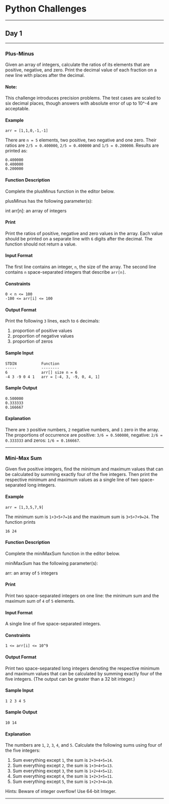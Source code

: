 # Python Challenges


___

## Day 1
___

### Plus-Minus
Given an array of integers, calculate the ratios of its elements that are positive, negative, and zero. Print the decimal value of each fraction on a new line with  places after the decimal.

#### Note: 
This challenge introduces precision problems. The test cases are scaled to six decimal places, though answers with absolute error of up to 10^-4 are acceptable.

#### Example
    arr = [1,1,0,-1,-1]

There are `n = 5` elements, two positive, two negative and one zero. Their ratios are `2/5 = 0.400000`, `2/5 = 0.400000` and `1/5 = 0.200000`. Results are printed as:

    0.400000
    0.400000
    0.200000

#### Function Description

Complete the plusMinus function in the editor below.

plusMinus has the following parameter(s):

int arr[n]: an array of integers

#### Print
Print the ratios of positive, negative and zero values in the array. Each value should be printed on a separate line with `6` digits after the decimal. The function should not return a value.

#### Input Format

The first line contains an integer, `n`, the size of the array.
The second line contains `n` space-separated integers that describe `arr[n]`.

#### Constraints
    0 < n <= 100
    -100 <= arr[i] <= 100

#### Output Format

Print the following `3` lines, each to `6` decimals:

1. proportion of positive values
2. proportion of negative values
3. proportion of zeros

#### Sample Input

    STDIN           Function
    -----           --------
    6               arr[] size n = 6
    -4 3 -9 0 4 1   arr = [-4, 3, -9, 0, 4, 1]

#### Sample Output

    0.500000
    0.333333
    0.166667

#### Explanation

There are `3` positive numbers, `2` negative numbers, and `1` zero in the array.
The proportions of occurrence are positive: `3/6 = 0.500000`, negative: `2/6 = 0.333333` and zeros: `1/6 = 0.166667`.

___

### Mini-Max Sum
Given five positive integers, find the minimum and maximum values that can be calculated by summing exactly four of the five integers. Then print the respective minimum and maximum values as a single line of two space-separated long integers.

#### Example

	arr = [1,3,5,7,9]
The minimum sum is `1+3+5+7=16` and the maximum sum is `3+5+7+9=24`. The function prints

	16 24
#### Function Description

Complete the miniMaxSum function in the editor below.

miniMaxSum has the following parameter(s):

arr: an array of `5` integers
#### Print

Print two space-separated integers on one line: the minimum sum and the maximum sum of `4` of `5` elements.

#### Input Format

A single line of five space-separated integers.

#### Constraints
	1 <= arr[i] <= 10^9

#### Output Format

Print two space-separated long integers denoting the respective minimum and maximum values that can be calculated by summing exactly four of the five integers. (The output can be greater than a 32 bit integer.)

#### Sample Input

	1 2 3 4 5

#### Sample Output

	10 14

#### Explanation

The numbers are `1`, `2`, `3`, `4`, and `5`. Calculate the following sums using four of the five integers:

1. Sum everything except `1`, the sum is `2+3+4+5=14`.
2. Sum everything except `2`, the sum is `1+3+4+5=13`.
3. Sum everything except `3`, the sum is `1+2+4+5=12`.
4. Sum everything except `4`, the sum is `1+2+3+5=11`.
5. Sum everything except `5`, the sum is `1+2+3+4=10`.

Hints: Beware of integer overflow! Use 64-bit Integer.
___
